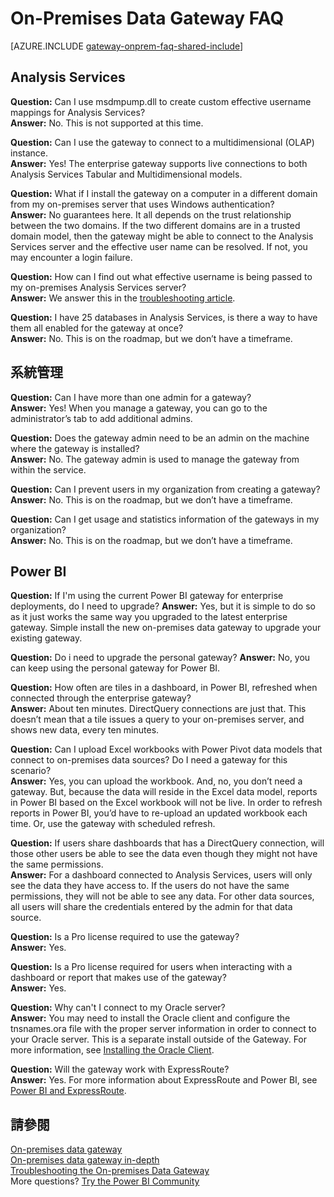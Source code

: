 <properties
pageTitle="On-premises data gateway FAQ"
description="This is the on-premises data gateway FAQ. This collects frequently asked questions into one spot for the gateway."
services="powerbi"
documentationCenter=""
authors="guyinacube"
manager="mblythe"
backup=""
editor=""
tags=""
qualityFocus="no"
qualityDate=""/>

<tags
ms.service="powerbi"
ms.devlang="NA"
ms.topic="article"
ms.tgt_pltfrm="na"
ms.workload="powerbi"
ms.date="10/12/2016"
ms.author="asaxton"/>
# On-Premises Data Gateway FAQ

<!-- Shared FAQ shared Include -->
[AZURE.INCLUDE [gateway-onprem-faq-shared-include](../includes/gateway-onprem-faq-shared-include.md)]

## Analysis Services

<bpt id="p1">**</bpt>Question:<ept id="p1">**</ept> Can I use msdmpump.dll to create custom effective username mappings for Analysis Services?  
<bpt id="p1">**</bpt>Answer:<ept id="p1">**</ept> No. This is not supported at this time.

<bpt id="p1">**</bpt>Question:<ept id="p1">**</ept> Can I use the gateway to connect to a multidimensional (OLAP) instance.  
<bpt id="p1">**</bpt>Answer:<ept id="p1">**</ept> Yes! The enterprise gateway supports live connections to both Analysis Services Tabular and Multidimensional models.

<bpt id="p1">**</bpt>Question:<ept id="p1">**</ept> What if I install the gateway on a computer in a different domain from my on-premises server that uses Windows authentication?  
<bpt id="p1">**</bpt>Answer:<ept id="p1">**</ept> No guarantees here. It all depends on the trust relationship between the two domains. If the two different domains are in a trusted domain model, then the gateway might be able to connect to the Analysis Services server and the effective user name can be resolved. If not, you may encounter a login failure. 

<bpt id="p1">**</bpt>Question:<ept id="p1">**</ept> How can I find out what effective username is being passed to my on-premises Analysis Services server?  
<bpt id="p1">**</bpt>Answer:<ept id="p1">**</ept> We answer this in the <bpt id="p2">[</bpt>troubleshooting article<ept id="p2">](powerbi-gateway-onprem-tshoot.md)</ept>.

<bpt id="p1">**</bpt>Question:<ept id="p1">**</ept> I have 25 databases in Analysis Services, is there a way to have them all enabled for the gateway at once?  
<bpt id="p1">**</bpt>Answer:<ept id="p1">**</ept> No. This is on the roadmap, but we don’t have a timeframe.

## 系統管理

<bpt id="p1">**</bpt>Question:<ept id="p1">**</ept> Can I have more than one admin for a gateway?  
<bpt id="p1">**</bpt>Answer:<ept id="p1">**</ept> Yes! When you manage a gateway, you can go to the administrator’s tab to add additional admins.

<bpt id="p1">**</bpt>Question:<ept id="p1">**</ept> Does the gateway admin need to be an admin on the machine where the gateway is installed?  
<bpt id="p1">**</bpt>Answer:<ept id="p1">**</ept> No. The gateway admin is used to manage the gateway from within the service. 

<bpt id="p1">**</bpt>Question:<ept id="p1">**</ept> Can I prevent users in my organization from creating a gateway?  
<bpt id="p1">**</bpt>Answer:<ept id="p1">**</ept> No. This is on the roadmap, but we don’t have a timeframe.

<bpt id="p1">**</bpt>Question:<ept id="p1">**</ept> Can I get usage and statistics information of the gateways in my organization?  
<bpt id="p1">**</bpt>Answer:<ept id="p1">**</ept> No. This is on the roadmap, but we don’t have a timeframe.

## Power BI

<bpt id="p1">**</bpt>Question:<ept id="p1">**</ept> If I'm using the current Power BI gateway for enterprise deployments, do I need to upgrade?
<bpt id="p1">**</bpt>Answer:<ept id="p1">**</ept> Yes, but it is simple to do so as it just works the same way you upgraded to the latest enterprise gateway. Simple install the new on-premises data gateway to upgrade your existing gateway.

<bpt id="p1">**</bpt>Question:<ept id="p1">**</ept> Do i need to upgrade the personal gateway?
<bpt id="p1">**</bpt>Answer:<ept id="p1">**</ept> No, you can keep using the personal gateway for Power BI.

<bpt id="p1">**</bpt>Question:<ept id="p1">**</ept> How often are tiles in a dashboard, in Power BI, refreshed when connected through the enterprise gateway?  
<bpt id="p1">**</bpt>Answer:<ept id="p1">**</ept> About ten minutes. DirectQuery connections are just that. This doesn’t mean that a tile issues a query to your on-premises server, and shows new data, every ten minutes.

<bpt id="p1">**</bpt>Question:<ept id="p1">**</ept> Can I upload Excel workbooks with Power Pivot data models that connect to on-premises data sources? Do I need a gateway for this scenario?  
<bpt id="p1">**</bpt>Answer:<ept id="p1">**</ept> Yes, you can upload the workbook. And, no, you don’t need a gateway. But, because the data will reside in the Excel data model, reports in Power BI based on the Excel workbook will not be live. In order to refresh reports in Power BI, you’d have to re-upload an updated workbook each time. Or, use the gateway with scheduled refresh.

<bpt id="p1">**</bpt>Question:<ept id="p1">**</ept> If users share dashboards that has a DirectQuery connection, will those other users be able to see the data even though they might not have the same permissions.  
<bpt id="p1">**</bpt>Answer:<ept id="p1">**</ept> For a dashboard connected to Analysis Services, users will only see the data they have access to. If the users do not have the same permissions, they will not be able to see any data. For other data sources, all users will share the credentials entered by the admin for that data source.

<bpt id="p1">**</bpt>Question:<ept id="p1">**</ept> Is a Pro license required to use the gateway?  
<bpt id="p1">**</bpt>Answer:<ept id="p1">**</ept> Yes.

<bpt id="p1">**</bpt>Question:<ept id="p1">**</ept> Is a Pro license required for users when interacting with a dashboard or report that makes use of the gateway?  
<bpt id="p1">**</bpt>Answer:<ept id="p1">**</ept> Yes.

<bpt id="p1">**</bpt>Question:<ept id="p1">**</ept> Why can't I connect to my Oracle server?  
<bpt id="p1">**</bpt>Answer:<ept id="p1">**</ept> You may need to install the Oracle client and configure the tnsnames.ora file with the proper server information in order to connect to your Oracle server. This is a separate install outside of the Gateway. For more information, see <bpt id="p1">[</bpt>Installing the Oracle Client<ept id="p1">](powerbi-gateway-onprem-manage-oracle.md#installing-the-oracle-client)</ept>.

<bpt id="p1">**</bpt>Question:<ept id="p1">**</ept> Will the gateway work with ExpressRoute?  
<bpt id="p1">**</bpt>Answer:<ept id="p1">**</ept> Yes. For more information about ExpressRoute and Power BI, see <bpt id="p1">[</bpt>Power BI and ExpressRoute<ept id="p1">](powerbi-admin-power-bi-expressroute.md)</ept>.

## 請參閱
[On-premises data gateway](powerbi-gateway-onprem.md)  
[On-premises data gateway in-depth](powerbi-gateway-onprem-indepth.md)  
[Troubleshooting the On-premises Data Gateway](powerbi-gateway-onprem-tshoot.md)  
More questions? [Try the Power BI Community](http://community.powerbi.com/)